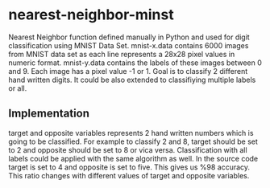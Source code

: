 # nearest-neighbor-minst

Nearest Neighbor function defined manually in Python and used for digit classification using MNIST Data Set. 
mnist-x.data contains 6000 images from MNIST data set as each line represents a 28x28 pixel values in numeric format.
mnist-y.data contains the labels of these images between 0 and 9.
Each image has a pixel value -1 or 1.
Goal is to classify 2 different hand written digits. It could be also extended to classifiying multiple labels or all.

## Implementation
target and opposite variables represents 2 hand written numbers which is going to be classified. For example to classify 2 and 8, target should be set to 2 and opposite should be set to 8 or vica versa. Classification with all labels could be applied with the same algorithm as well.
In the source code target is set to 4 and opposite is set to five. This gives us %98 accuracy. This ratio changes with different values of target and opposite variables.







